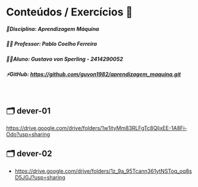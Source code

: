 # Conteúdos / Exercícios :bookmark_tabs:

##### :blue_book:Disciplina: Aprendizagem Máquina

##### :man_teacher: Professor: Pablo Coelho Ferreira

##### :man_student:Aluno: Gustavo von Sperling - 2414290052

##### :zap:GitHub: <https://github.com/guvon1982/aprendizagem_maquina.git>

<br> 

## :card_index_dividers: **dever-01**

https://drive.google.com/drive/folders/1w1ityMm83RLFgTc8QljxEE-1A8Fi-Odo?usp=sharing

## :card_index_dividers: **dever-02**

* https://drive.google.com/drive/folders/1z_9a_95Tcann361ytNSToq_oq8sD5JGJ?usp=sharing
